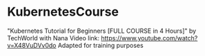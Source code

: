 # KubernetesCourse

 "Kubernetes Tutorial for Beginners [FULL COURSE in 4 Hours]" by TechWorld with Nana
 Video link: https://www.youtube.com/watch?v=X48VuDVv0do
 Adapted for training purposes
